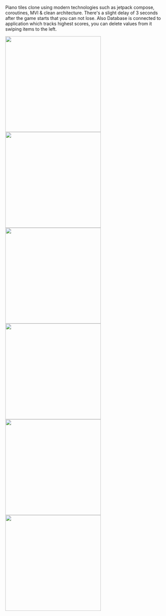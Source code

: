 Piano tiles clone using modern technologies such as jetpack compose, coroutines, MVI & clean architecture.
There's a slight delay of 3 seconds after the game starts that you can not lose.
Also Database is connected to application which tracks highest scores, you can delete values from it swiping items to the left.

<img src="https://i.imgur.com/0JAIsKq.jpeg" width="300">
<img src="https://i.imgur.com/hptCQRc.jpeg" width="300">
<img src="https://i.imgur.com/Pheuq42.jpeg" width="300">
<img src="https://i.imgur.com/89Meh06.jpeg" width="300">
<img src="https://i.imgur.com/o5tcgzY.jpeg" width="300">
<img src="https://i.imgur.com/3aADCad.jpeg" width="300">
